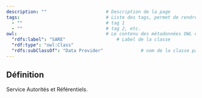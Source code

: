 ```yaml
---
description: ""                      # Description de la page
tags:                                # Liste des tags, permet de rendre accessible la page de la propriété depuis l'indexe thématique
  - ""                               # tag 1
  - ""                               # tag 2, etc.
owl:                                 # Le contenu des métadonnées OWL est utilisé par la balise <OntologyTable>
  "rdfs:label": "SARE"                   # Label de la classe
  "rdf:type": "owl:Class"
  "rdfs:subClassOf": "Data Provider"              # nom de la classe parente (à supprimer si non nécessaire)
---
```


<OntologyTable frontMatter={frontMatter}/>

## Définition

Service Autorités et Référentiels.
